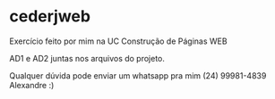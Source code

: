 # cederjweb
Exercício feito por mim na UC Construção de Páginas WEB

AD1 e AD2 juntas nos arquivos do projeto.

Qualquer dúvida pode enviar um whatsapp pra mim (24) 99981-4839 Alexandre :)
